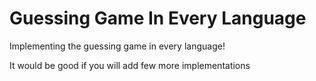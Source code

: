 # Guessing Game In Every Language

Implementing the guessing game in every language!

It would be good if you will add few more implementations
